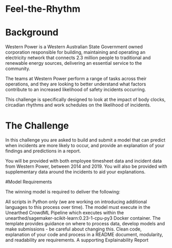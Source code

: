 # Feel-the-Rhythm

# Background

Western Power is a Western Australian State Government owned corporation responsible for building, maintaining and operating an electricity network that connects 2.3 million people to traditional and renewable energy sources, delivering an essential service to the community.

The teams at Western Power perform a range of tasks across their operations, and they are looking to better understand what factors contribute to an increased likelihood of safety incidents occurring. 

This challenge is specifically designed to look at the impact of body clocks, circadian rhythms and work schedules on the likelihood of incidents. 

# The Challenge

In this challenge you are asked to build and submit a model that can predict when incidents are more likely to occur, and provide an explanation of your findings and predictions in a report.

You will be provided with both employee timesheet data and incident data from Western Power, between 2014 and 2019. You will also be provided with supplementary data around the incidents to aid your explanations. 

#Model Requirements

The winning model is required to deliver the following:

All scripts in Python only (we are working on introducing additional languages to this process over time).
The model must execute in the Unearthed CrowdML Pipeline which executes within the unearthed/sagemaker-scikit-learn:0.23-1-cpu-py3 Docker container.
The template provides guidance on where to process data, develop models and make submissions - be careful about changing this.
Clean code, explanation of your code and process in a README document, modularity, and readability are requirements.
A supporting Explainability Report
